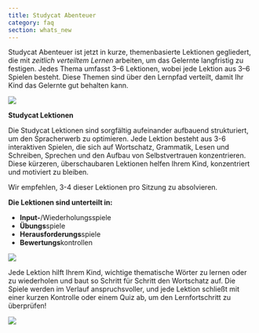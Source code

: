 ```yaml
---
title: Studycat Abenteuer
category: faq
section: whats_new
---
```

Studycat Abenteuer ist jetzt in kurze, themenbasierte Lektionen gegliedert, die mit *zeitlich verteiltem Lernen* arbeiten, um das Gelernte langfristig zu festigen. Jedes Thema umfasst 3–6 Lektionen, wobei jede Lektion aus 3–6 Spielen besteht. Diese Themen sind über den Lernpfad verteilt, damit Ihr Kind das Gelernte gut behalten kann.  
  
![](https://help.studycat.com/hc/article_attachments/40395054421145)  



 


**Studycat Lektionen**


Die Studycat Lektionen sind sorgfältig aufeinander aufbauend strukturiert, um den Spracherwerb zu optimieren. Jede Lektion besteht aus 3-6 interaktiven Spielen, die sich auf Wortschatz, Grammatik, Lesen und Schreiben, Sprechen und den Aufbau von Selbstvertrauen konzentrieren. Diese kürzeren, überschaubaren Lektionen helfen Ihrem Kind, konzentriert und motiviert zu bleiben.   
  
Wir empfehlen, 3-4 dieser Lektionen pro Sitzung zu absolvieren.   
  
**Die Lektionen sind unterteilt in:**


* **Input-**/Wiederholungsspiele
* **Übungs**spiele
* **Herausforderungs**spiele
* **Bewertungs**kontrollen


  
![](https://help.studycat.com/hc/article_attachments/40396315316121)


 


Jede Lektion hilft Ihrem Kind, wichtige thematische Wörter zu lernen oder zu wiederholen und baut so Schritt für Schritt den Wortschatz auf. Die Spiele werden im Verlauf anspruchsvoller, und jede Lektion schließt mit einer kurzen Kontrolle oder einem Quiz ab, um den Lernfortschritt zu überprüfen!


  
![](https://help.studycat.com/hc/article_attachments/40396294306841)